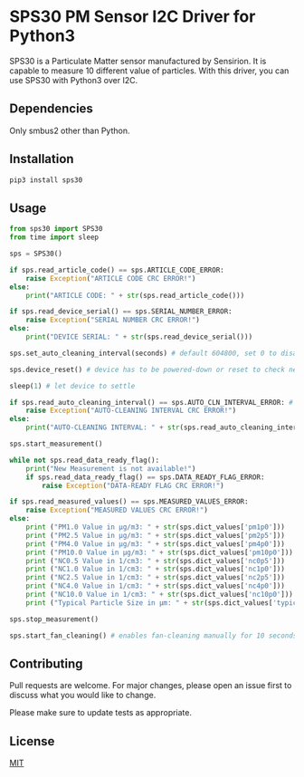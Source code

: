 # SPS30 PM Sensor I2C Driver for Python3

SPS30 is a Particulate Matter sensor manufactured by Sensirion. It is capable to measure 10 different value of particles. With this driver, you can use SPS30 with Python3 over I2C.

## Dependencies
Only smbus2 other than Python. 

## Installation
```bash
pip3 install sps30
```

## Usage
```python
from sps30 import SPS30
from time import sleep

sps = SPS30()

if sps.read_article_code() == sps.ARTICLE_CODE_ERROR:
    raise Exception("ARTICLE CODE CRC ERROR!")
else:
    print("ARTICLE CODE: " + str(sps.read_article_code()))

if sps.read_device_serial() == sps.SERIAL_NUMBER_ERROR:
    raise Exception("SERIAL NUMBER CRC ERROR!")
else:
    print("DEVICE SERIAL: " + str(sps.read_device_serial()))

sps.set_auto_cleaning_interval(seconds) # default 604800, set 0 to disable auto-cleaning

sps.device_reset() # device has to be powered-down or reset to check new auto-cleaning interval

sleep(1) # let device to settle

if sps.read_auto_cleaning_interval() == sps.AUTO_CLN_INTERVAL_ERROR: # or returns the interval in seconds
    raise Exception("AUTO-CLEANING INTERVAL CRC ERROR!")
else:
    print("AUTO-CLEANING INTERVAL: " + str(sps.read_auto_cleaning_interval()))

sps.start_measurement()

while not sps.read_data_ready_flag():
    print("New Measurement is not available!")
    if sps.read_data_ready_flag() == sps.DATA_READY_FLAG_ERROR:
        raise Exception("DATA-READY FLAG CRC ERROR!")

if sps.read_measured_values() == sps.MEASURED_VALUES_ERROR:
    raise Exception("MEASURED VALUES CRC ERROR!")
else:
    print ("PM1.0 Value in µg/m3: " + str(sps.dict_values['pm1p0']))
    print ("PM2.5 Value in µg/m3: " + str(sps.dict_values['pm2p5']))
    print ("PM4.0 Value in µg/m3: " + str(sps.dict_values['pm4p0']))
    print ("PM10.0 Value in µg/m3: " + str(sps.dict_values['pm10p0']))
    print ("NC0.5 Value in 1/cm3: " + str(sps.dict_values['nc0p5']))    # NC: Number of Concentration 
    print ("NC1.0 Value in 1/cm3: " + str(sps.dict_values['nc1p0']))
    print ("NC2.5 Value in 1/cm3: " + str(sps.dict_values['nc2p5']))
    print ("NC4.0 Value in 1/cm3: " + str(sps.dict_values['nc4p0']))
    print ("NC10.0 Value in 1/cm3: " + str(sps.dict_values['nc10p0']))
    print ("Typical Particle Size in µm: " + str(sps.dict_values['typical']))	

sps.stop_measurement()

sps.start_fan_cleaning() # enables fan-cleaning manually for 10 seconds (referred by datasheet)
```

## Contributing
Pull requests are welcome. For major changes, please open an issue first to discuss what you would like to change.

Please make sure to update tests as appropriate.

## License
[MIT](https://choosealicense.com/licenses/mit/)
